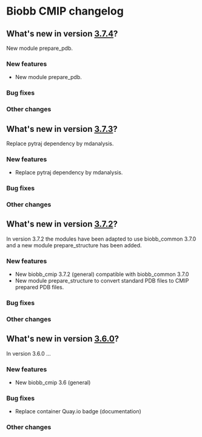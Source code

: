 # Biobb CMIP changelog

## What's new in version [3.7.4](https://github.com/bioexcel/biobb_cmip/releases/tag/3.7.4)?
New module prepare_pdb.

### New features

* New module prepare_pdb.

### Bug fixes

### Other changes

## What's new in version [3.7.3](https://github.com/bioexcel/biobb_cmip/releases/tag/3.7.3)?
Replace pytraj dependency by mdanalysis.

### New features

* Replace pytraj dependency by mdanalysis.

### Bug fixes

### Other changes

## What's new in version [3.7.2](https://github.com/bioexcel/biobb_cmip/releases/tag/3.7.2)?
In version 3.7.2 the modules have been adapted to use biobb_common 3.7.0
and a new module prepare_structure has been added.

### New features

* New biobb_cmip 3.7.2 (general) compatible with biobb_common 3.7.0
* New module prepare_structure to convert standard PDB files to CMIP prepared PDB files.

### Bug fixes

### Other changes


## What's new in version [3.6.0](https://github.com/bioexcel/biobb_cmip/releases/tag/3.6.0)?
In version 3.6.0 ...

### New features

* New biobb_cmip 3.6 (general)

### Bug fixes

* Replace container Quay.io badge (documentation)

### Other changes
